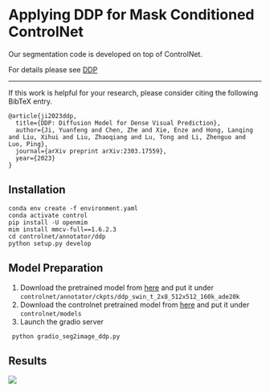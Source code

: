 # Applying DDP for Mask Conditioned ControlNet

Our segmentation code is developed on top of ControlNet.

For details please see [DDP](https://arxiv.org/abs/2303.17559)

---

If this work is helpful for your research, please consider citing the following BibTeX entry.
```
@article{ji2023ddp,
  title={DDP: Diffusion Model for Dense Visual Prediction},
  author={Ji, Yuanfeng and Chen, Zhe and Xie, Enze and Hong, Lanqing and Liu, Xihui and Liu, Zhaoqiang and Lu, Tong and Li, Zhenguo and Luo, Ping},
  journal={arXiv preprint arXiv:2303.17559},
  year={2023}
}
```

## Installation
```
conda env create -f environment.yaml
conda activate control
pip install -U openmim
mim install mmcv-full==1.6.2.3
cd controlnet/annotator/ddp
python setup.py develop
```
## Model Preparation
1. Download the pretrained model from [here](https://huggingface.co/yfji/DDP-Weight/resolve/main/ddp_convnext_t_4x4_512x1024_160k_cityscapes.pth) and put it under `controlnet/annotator/ckpts/ddp_swin_t_2x8_512x512_160k_ade20k`
2. Download the controlnet pretrained model from [here](https://huggingface.co/lllyasviel/ControlNet/blob/main/models/control_sd15_seg.pth) and put it under `controlnet/models`
3. Launch the gradio server
```
 python gradio_seg2image_ddp.py
```

## Results

![](github_page/ddp.png)



